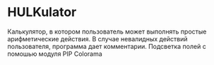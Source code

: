# HULKulator
Калькулятор, в котором пользователь может выполнять простые арифметические действия. В случае невалидных действий пользователя, программа дает комментарии. Подсветка полей с помошью модуля PIP Colorama
